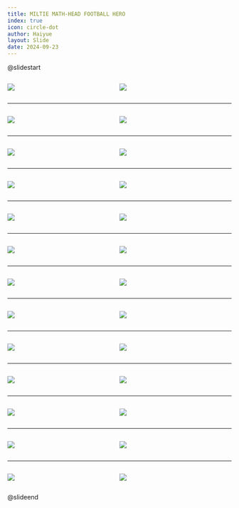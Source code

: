 ```yaml
---
title: MILTIE MATH-HEAD FOOTBALL HERO
index: true
icon: circle-dot
author: Haiyue
layout: Slide
date: 2024-09-23
---
```

 
@slidestart

<div style="display:flex">
<div style="flex:1">

![](/reading/english/Level-Y/MILTIE%20MATH-HEAD%20FOOTBALL%20HERO/001.webp)
</div>
<div style="flex:1">

![](/reading/english/Level-Y/MILTIE%20MATH-HEAD%20FOOTBALL%20HERO/002.webp)
</div>
</div>

---

<div style="display:flex">
<div style="flex:1">

![](/reading/english/Level-Y/MILTIE%20MATH-HEAD%20FOOTBALL%20HERO/003.webp)
</div>
<div style="flex:1">

![](/reading/english/Level-Y/MILTIE%20MATH-HEAD%20FOOTBALL%20HERO/004.webp)
</div>
</div>

---

<div style="display:flex">
<div style="flex:1">

![](/reading/english/Level-Y/MILTIE%20MATH-HEAD%20FOOTBALL%20HERO/005.webp)
</div>
<div style="flex:1">

![](/reading/english/Level-Y/MILTIE%20MATH-HEAD%20FOOTBALL%20HERO/006.webp)
</div>
</div>

---

<div style="display:flex">
<div style="flex:1">

![](/reading/english/Level-Y/MILTIE%20MATH-HEAD%20FOOTBALL%20HERO/007.webp)
</div>
<div style="flex:1">

![](/reading/english/Level-Y/MILTIE%20MATH-HEAD%20FOOTBALL%20HERO/008.webp)
</div>
</div>

---

<div style="display:flex">
<div style="flex:1">

![](/reading/english/Level-Y/MILTIE%20MATH-HEAD%20FOOTBALL%20HERO/009.webp)
</div>
<div style="flex:1">

![](/reading/english/Level-Y/MILTIE%20MATH-HEAD%20FOOTBALL%20HERO/010.webp)
</div>
</div>

---

<div style="display:flex">
<div style="flex:1">

![](/reading/english/Level-Y/MILTIE%20MATH-HEAD%20FOOTBALL%20HERO/011.webp)
</div>
<div style="flex:1">

![](/reading/english/Level-Y/MILTIE%20MATH-HEAD%20FOOTBALL%20HERO/012.webp)
</div>
</div>

---

<div style="display:flex">
<div style="flex:1">

![](/reading/english/Level-Y/MILTIE%20MATH-HEAD%20FOOTBALL%20HERO/013.webp)
</div>
<div style="flex:1">

![](/reading/english/Level-Y/MILTIE%20MATH-HEAD%20FOOTBALL%20HERO/014.webp)
</div>
</div>

---

<div style="display:flex">
<div style="flex:1">

![](/reading/english/Level-Y/MILTIE%20MATH-HEAD%20FOOTBALL%20HERO/015.webp)
</div>
<div style="flex:1">

![](/reading/english/Level-Y/MILTIE%20MATH-HEAD%20FOOTBALL%20HERO/016.webp)
</div>
</div>

---

<div style="display:flex">
<div style="flex:1">

![](/reading/english/Level-Y/MILTIE%20MATH-HEAD%20FOOTBALL%20HERO/017.webp)
</div>
<div style="flex:1">

![](/reading/english/Level-Y/MILTIE%20MATH-HEAD%20FOOTBALL%20HERO/018.webp)
</div>
</div>

---

<div style="display:flex">
<div style="flex:1">

![](/reading/english/Level-Y/MILTIE%20MATH-HEAD%20FOOTBALL%20HERO/019.webp)
</div>
<div style="flex:1">

![](/reading/english/Level-Y/MILTIE%20MATH-HEAD%20FOOTBALL%20HERO/020.webp)
</div>
</div>

---

<div style="display:flex">
<div style="flex:1">

![](/reading/english/Level-Y/MILTIE%20MATH-HEAD%20FOOTBALL%20HERO/021.webp)
</div>
<div style="flex:1">

![](/reading/english/Level-Y/MILTIE%20MATH-HEAD%20FOOTBALL%20HERO/022.webp)
</div>
</div>

---

<div style="display:flex">
<div style="flex:1">

![](/reading/english/Level-Y/MILTIE%20MATH-HEAD%20FOOTBALL%20HERO/023.webp)
</div>
<div style="flex:1">

![](/reading/english/Level-Y/MILTIE%20MATH-HEAD%20FOOTBALL%20HERO/024.webp)
</div>
</div>

---

<div style="display:flex">
<div style="flex:1">

![](/reading/english/Level-Y/MILTIE%20MATH-HEAD%20FOOTBALL%20HERO/025.webp)
</div>
<div style="flex:1">

![](/reading/english/Level-Y/MILTIE%20MATH-HEAD%20FOOTBALL%20HERO/026.webp)
</div>
</div>

@slideend